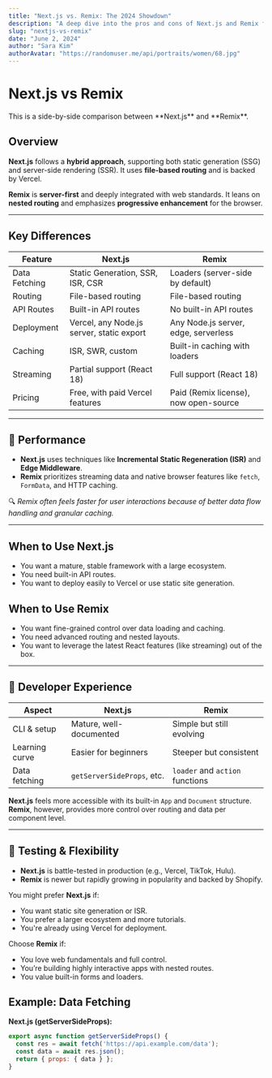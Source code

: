 ```yaml
---
title: "Next.js vs. Remix: The 2024 Showdown"
description: "A deep dive into the pros and cons of Next.js and Remix for modern web development."
slug: "nextjs-vs-remix"
date: "June 2, 2024"
author: "Sara Kim"
authorAvatar: "https://randomuser.me/api/portraits/women/68.jpg"
---
```


# Next.js vs Remix

<Callout emoji="⚔️">
This is a side-by-side comparison between **Next.js** and **Remix**.
</Callout>

## Overview

**Next.js** follows a **hybrid approach**, supporting both static generation (SSG) and server-side rendering (SSR). It uses **file-based routing** and is backed by Vercel.

**Remix** is **server-first** and deeply integrated with web standards. It leans on **nested routing** and emphasizes **progressive enhancement** for the browser.

---

## Key Differences

| Feature                | Next.js                                   | Remix                                      |
|------------------------|-------------------------------------------|--------------------------------------------|
| Data Fetching          | Static Generation, SSR, ISR, CSR          | Loaders (server-side by default)           |
| Routing                | File-based routing                        | File-based routing                         |
| API Routes             | Built-in API routes                       | No built-in API routes                     |
| Deployment             | Vercel, any Node.js server, static export | Any Node.js server, edge, serverless       |
| Caching                | ISR, SWR, custom                          | Built-in caching with loaders              |
| Streaming              | Partial support (React 18)                | Full support (React 18)                    |
| Pricing                | Free, with paid Vercel features           | Paid (Remix license), now open-source      |

---

## 🚀 Performance

- **Next.js** uses techniques like **Incremental Static Regeneration (ISR)** and **Edge Middleware**.
- **Remix** prioritizes streaming data and native browser features like `fetch`, `FormData`, and HTTP caching.

🔍 *Remix often feels faster for user interactions because of better data flow handling and granular caching.*

---

## When to Use Next.js

- You want a mature, stable framework with a large ecosystem.
- You need built-in API routes.
- You want to deploy easily to Vercel or use static site generation.

## When to Use Remix

- You want fine-grained control over data loading and caching.
- You need advanced routing and nested layouts.
- You want to leverage the latest React features (like streaming) out of the box.

---

## 🔧 Developer Experience

| Aspect              | Next.js                        | Remix                            |
|---------------------|--------------------------------|----------------------------------|
| CLI & setup         | Mature, well-documented        | Simple but still evolving        |
| Learning curve      | Easier for beginners           | Steeper but consistent           |
| Data fetching       | `getServerSideProps`, etc.     | `loader` and `action` functions  |

**Next.js** feels more accessible with its built-in `App` and `Document` structure. **Remix**, however, provides more control over routing and data per component level.

---

## 🧪 Testing & Flexibility

- **Next.js** is battle-tested in production (e.g., Vercel, TikTok, Hulu).
- **Remix** is newer but rapidly growing in popularity and backed by Shopify.

You might prefer **Next.js** if:
- You want static site generation or ISR.
- You prefer a larger ecosystem and more tutorials.
- You're already using Vercel for deployment.

Choose **Remix** if:
- You love web fundamentals and full control.
- You’re building highly interactive apps with nested routes.
- You value built-in forms and loaders.

## Example: Data Fetching

**Next.js (getServerSideProps):**

```js
export async function getServerSideProps() {
  const res = await fetch('https://api.example.com/data');
  const data = await res.json();
  return { props: { data } };
}
